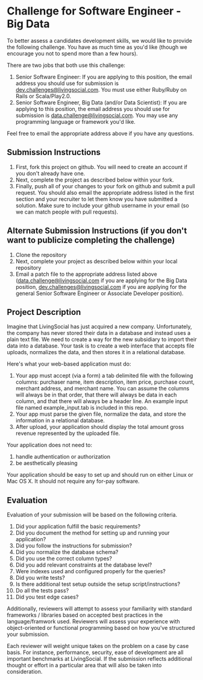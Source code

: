 # Challenge for Software Engineer - Big Data
To better assess a candidates development skills, we would like to provide the following challenge. You have as much time as you'd like (though we encourage you not to spend more than a few hours).

There are two jobs that both use this challenge:

1. Senior Software Engineer: If you are applying to this position, the email address you should use for submission is [dev.challenges@livingsocial.com](dev.challenges@livingsocial.com). You must use either Ruby/Ruby on Rails or Scala/Play2.0.
1. Senior Software Engineer, Big Data (and/or Data Scientist): If you are applying to this position, the email address you should use for submission is [data.challenge@livingsocial.com](mailto:data.challenge@livingsocial.com). You may use any programming language or framework you'd like.

Feel free to email the appropriate address above if you have any questions.

## Submission Instructions
1. First, fork this project on github. You will need to create an account if you don't already have one.
1. Next, complete the project as described below within your fork.
1. Finally, push all of your changes to your fork on github and submit a pull request. You should also email the appropriate address listed in the first section and your recruiter to let them know you have submitted a solution. Make sure to include your github username in your email (so we can match people with pull requests).

## Alternate Submission Instructions (if you don't want to publicize completing the challenge)
1. Clone the repository
1. Next, complete your project as described below within your local repository
1. Email a patch file to the appropriate address listed above ([data.challenge@livingsocial.com](mailto:data.challenge@livingsocial.com) if you are applying for the Big Data position, [dev.challenges@livingsocial.com](dev.challenges@livingsocial.com) if you are applying for the general Senior Software Engineer or Associate Developer position).

## Project Description
Imagine that LivingSocial has just acquired a new company. Unfortunately, the company has never stored their data in a database and instead uses a plain text file. We need to create a way for the new subsidiary to import their data into a database. Your task is to create a web interface that accepts file uploads, normalizes the data, and then stores it in a relational database.

Here's what your web-based application must do:

1. Your app must accept (via a form) a tab delimited file with the following columns: purchaser name, item description, item price, purchase count, merchant address, and merchant name.  You can assume the columns will always be in that order, that there will always be data in each column, and that there will always be a header line. An example input file named example_input.tab is included in this repo.
1. Your app must parse the given file, normalize the data, and store the information in a relational database.
1. After upload, your application should display the total amount gross revenue represented by the uploaded file.

Your application does not need to:

1. handle authentication or authorization
1. be aesthetically pleasing

Your application should be easy to set up and should run on either Linux or Mac OS X. It should not require any for-pay software.

## Evaluation
Evaluation of your submission will be based on the following criteria.

1. Did your application fulfill the basic requirements?
1. Did you document the method for setting up and running your application?
1. Did you follow the instructions for submission?
1. Did you normalize the database schema?
  1. Did you use the correct column types?
  1. Did you add relevant constraints at the database level?
  1. Were indexes used and configured properly for the queries?
1. Did you write tests?
  1. Is there additional test setup outside the setup script/instructions?
  1. Do all the tests pass?
  1. Did you test edge cases?

Additionally, reviewers will attempt to assess your familiarity with standard frameworks / libraries based on accepted best practices in the language/framwork used. Reviewers will assess your experience with object-oriented or functional programming based on how you've structured your submission.

Each reviewer will weight unique takes on the problem on a case by case basis. For instance, performance, security, ease of development are all important benchmarks at LivingSocial. If the submission reflects additional thought or effort in a particular area that will also be taken into consideration.
